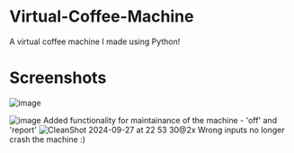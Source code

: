# Virtual-Coffee-Machine
A virtual coffee machine I made using Python!

# Screenshots
![image](https://github.com/user-attachments/assets/25c1ee48-fcce-4b0a-910b-57771559ad4f)

![image](https://github.com/user-attachments/assets/395ff929-e377-4f3b-a458-adb9c743640a)
Added functionality for maintainance of the machine - 'off' and 'report'
![CleanShot 2024-09-27 at 22 53 30@2x](https://github.com/user-attachments/assets/2a1b8578-9776-4a03-8f9b-bdd7dd0e0d35)
Wrong inputs no longer crash the machine :)


